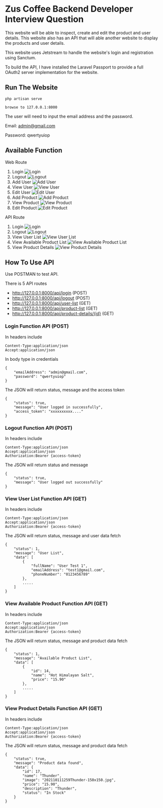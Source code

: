 # Zus Coffee Backend Developer Interview Question 

This website will be able to inspect, create and edit the product and user details. This website also has an API that will able another website to display the products and user details.

This website uses Jetstream to handle the website's login and registration using Sanctum.

To build the API, I have installed the Laravel Passport to provide a full OAuth2 server implementation for the website.

## Run The Website


```
php artisan serve

browse to 127.0.0.1:8000
```

The user will need to input the email address and the password. 

Email: admin@gmail.com

Password: qwertyuiop

## Available Function

Web Route
1. Login
![Login](https://user-images.githubusercontent.com/28057667/136832144-a860fa3d-af26-4576-b072-8d6dc751bf41.png)
2. Logout
![Logout](https://user-images.githubusercontent.com/28057667/136833578-6753fb8b-301e-4297-995d-5e8ed391338d.png)
3. Add User
![Add User](https://user-images.githubusercontent.com/28057667/136833580-8ab1e1b7-7bad-4ed0-b1d1-fd2fa7903df6.png)
4. View User
![View User](https://user-images.githubusercontent.com/28057667/136833587-285fd45c-1164-40cb-984c-650a1f87c30d.png)
5. Edit User
![Edit User](https://user-images.githubusercontent.com/28057667/136833589-8be5db9f-42bc-4e0e-8cf3-9b12cd1e17b3.png)
6. Add Product
![Add Product](https://user-images.githubusercontent.com/28057667/136833592-37d1f71e-4332-4bcc-968e-6f09f368b8e8.png)
7. View Product
![View Product](https://user-images.githubusercontent.com/28057667/136833594-9f74ecd0-521f-4bed-8055-6f49328c6fa3.png)
8. Edit Product
![Edit Product](https://user-images.githubusercontent.com/28057667/136833598-07807274-7375-4098-b088-f021dbbc3f97.png)

API Route
1.  Login
![Login](https://user-images.githubusercontent.com/28057667/136833600-c60ea19a-e23b-4fe5-94b2-1fcbea6ee0b4.png)
2. Logout
![Logout](https://user-images.githubusercontent.com/28057667/136833601-a28a792d-2461-4082-986e-7452f6d1103c.png)
3. View User List
![View User List](https://user-images.githubusercontent.com/28057667/136833606-b91f011e-6ff2-4805-a667-3400637349c1.png)
4. View Available Product List
![View Available Product List](https://user-images.githubusercontent.com/28057667/136833608-9a8a6cd3-c012-42a4-934f-878688d276b7.png)
5. View Product Details
![View Product Details](https://user-images.githubusercontent.com/28057667/136833572-9e9a0797-2aa9-4af4-8f76-37f74c24f11e.png)

## How To Use API
Use POSTMAN to test API.

There is 5 API routes
- http://127.0.0.1:8000/api/login (POST)
- http://127.0.0.1:8000/api/logout (POST)
- http://127.0.0.1:8000/api/user-list (GET)
- http://127.0.0.1:8000/api/product-list (GET)
- http://127.0.0.1:8000/api/product-details/{id} (GET)

### Login Function API (POST)

In headers include
```
Content-Type:application/json
Accept:application/json
```

In body type in credentials
```
{
	"emailAddress": "admin@gmail.com",
	"password": "qwertyuiop"
}
```

The JSON will return status, message and the access token
```
{
    "status": true,
    "message": "User logged in successfully",
    "access_token": "xxxxxxxxxx...."
}
```

### Logout Function API (POST)

In headers include
```
Content-Type:application/json
Accept:application/json
Authorization:Bearer {access-token}
```

The JSON will return status and message 
```
{
    "status": true,
    "message": "User logged out successfully"
}
```

### View User List Function API (GET)

In headers include
```
Content-Type:application/json
Accept:application/json
Authorization:Bearer {access-token}
```

The JSON will return status, message and user data fetch
```
{
    "status": 1,
    "message": "User List",
    "data": [
        {
            "fullName": "User Test 1",
            "emailAddress": "test1@gmail.com",
            "phoneNumber": "0123456789"
        },
        .....
    ]
}
```

### View Available Product Function API (GET)

In headers include
```
Content-Type:application/json
Accept:application/json
Authorization:Bearer {access-token}
```

The JSON will return status, message and product data fetch
```
{
    "status": 1,
    "message": "Available Product List",
    "data": [
        {
            "id": 14,
            "name": "Hot Himalayan Salt",
            "price": "15.90"
        },
        .....
    ]
}
```

### View Product Details Function API (GET)

In headers include
```
Content-Type:application/json
Accept:application/json
Authorization:Bearer {access-token}
```

The JSON will return status, message and product data fetch
```
{
    "status": true,
    "message": "Product data found",
    "data": {
        "id": 17,
        "name": "Thunder",
        "image": "202110111259Thunder-150x150.jpg",
        "price": "15.90",
        "description": "Thunder",
        "status": "In Stock"
    }
}
```





